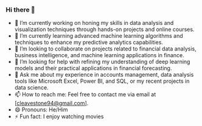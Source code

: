### Hi there 👋

<!--
**cleavestone/cleavestone** is a ✨ _special_ ✨ repository because its `README.md` (this file) appears on your GitHub profile.

Here are some ideas to get you started:
-->

- 🔭 I’m currently working on honing my skills in data analysis and visualization techniques through hands-on projects and online courses.
- 🌱 I’m currently learning advanced machine learning algorithms and techniques to enhance my predictive analytics capabilities.
- 👯 I’m looking to collaborate on projects related to financial data analysis, business intelligence, and machine learning applications in finance.
- 🤔 I’m looking for help with refining my understanding of deep learning models and their practical applications in financial forecasting.
- 💬 Ask me about my experience in accounts management, data analysis tools like Microsoft Excel, Power BI, and SQL, or my recent projects in data science.
- 📫 How to reach me: Feel free to contact me via email at [cleavestone94@gmail.com].
- 😄 Pronouns: He/Him
- ⚡ Fun fact: I enjoy watching movies 

